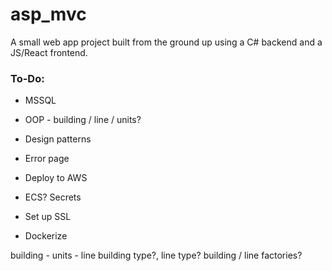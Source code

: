 # asp_mvc

A small web app project built from the ground up using a C# backend and a JS/React frontend.

### **To-Do**:

* MSSQL

* OOP - building / line / units?
* Design patterns
* Error page

* Deploy to AWS
 * ECS? Secrets
 * Set up SSL
 * Dockerize

building - units - line
building type?, line type?
building / line factories?